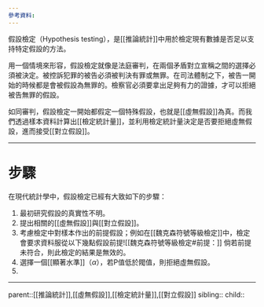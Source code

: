 ```yaml
---
參考資料:
---
```

假設檢定（Hypothesis testing），是[[推論統計]]中用於檢定現有數據是否足以支持特定假設的方法。

用一個情境來形容，假設檢定就像是法庭審判，在兩個矛盾對立宣稱之間的選擇必須被決定。被控訴犯罪的被告必須被判決有罪或無罪。在司法體制之下，被告一開始的時候都是會被假設為無罪的。檢察官必須要拿出足夠有力的證據，才可以拒絕被告無罪的假設。

如同審判，假設檢定一開始都假定一個特殊假設，也就是[[虛無假設]]為真。而我們透過樣本資料計算出[[檢定統計量]]，並利用檢定統計量決定是否要拒絕虛無假設，進而接受[[對立假設]]。
- - -
# 步驟
在現代統計學中，假設檢定已經有大致如下的步驟：
1. 最初研究假設的真實性不明。
2. 提出相關的[[虛無假設]]與[[對立假設]]。
3. 考慮檢定中對樣本作出的前提假設；例如在[[魏克森符號等級檢定]]中，檢定會要求資料服從以下幾點假設前提![[魏克森符號等級檢定#前提：]]
	倘若前提未符合，則此檢定的結果是無效的。
4. 選擇一個[[顯著水準]]（$\alpha$），若P值低於閥值，則拒絕虛無假設。
5. 
- - -
parent::[[推論統計]],[[虛無假設]],[[檢定統計量]],[[對立假設]]
sibling::
child::